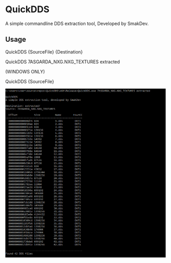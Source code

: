 # QuickDDS
A simple commandline DDS extraction tool, Developed by SmakDev.

## Usage

QuickDDS {SourceFile} {Destination} 

QuickDDS 7ASGARDA_NXG.NXG_TEXTURES extracted

(WINDOWS ONLY)

QuickDDS {SourceFile}

![Screenshot](SCREENSHOT.PNG)

